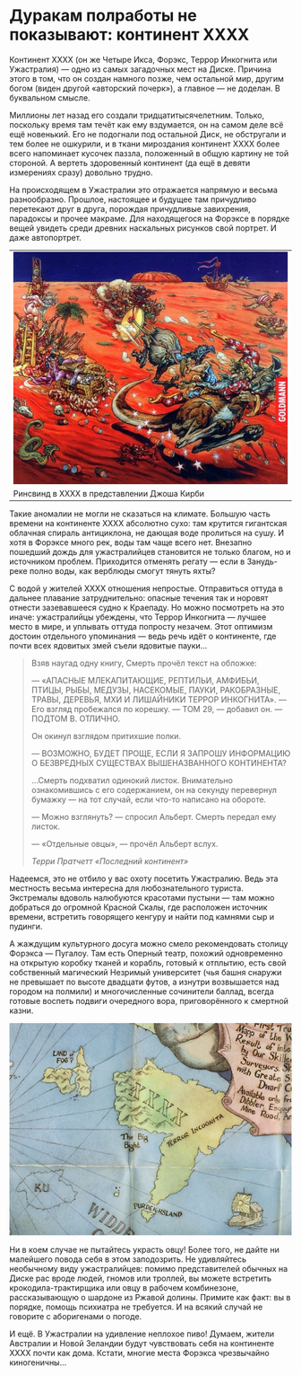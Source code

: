 # Дуракам полработы не показывают: континент ХХХХ

Континент ХХХХ (он же Четыре Икса, Форэкс, Террор Инкогнита или Ужастралия) — 
одно из самых загадочных мест на Диске. Причина этого в том, что он создан 
намного позже, чем остальной мир, другим богом (виден другой «авторский 
почерк»), а главное — не доделан. В буквальном смысле.

Миллионы лет назад его создали тридцатитысячелетним. Только, поскольку время 
там течёт как ему вздумается, он на самом деле всё ещё новенький. Его не 
подогнали под остальной Диск, не обстругали и тем более не ошкурили, и в ткани 
мироздания континент ХХХХ более всего напоминает кусочек паззла, положенный в 
общую картину не той стороной. А вертеть здоровенный континент (да ещё в 
девяти измерениях сразу) довольно трудно.

На происходящем в Ужастралии это отражается напрямую и весьма разнообразно. 
Прошлое, настоящее и будущее там причудливо перетекают друг в друга, порождая 
причудливые завихрения, парадоксы и прочее макраме. Для находящегося на 
Форэксе в порядке вещей увидеть среди древних наскальных рисунков свой 
портрет. И даже автопортрет.

|   |
|---|
|![](./images/the-last-continent-1-e1524904711303.jpg)|
|Ринсвинд в XXXX в представлении Джоша Кирби|

Такие аномалии не могли не сказаться на климате. Большую часть времени на 
континенте ХХХХ абсолютно сухо: там крутится гигантская облачная спираль 
антициклона, не дающая воде пролиться на сушу. И хотя в Форэксе много рек, 
воды там чаще всего нет. Внезапно пошедший дождь для ужастралийцев становится 
не только благом, но и источником проблем. Приходится отменять регату — если в 
Занудь-реке полно воды, как верблюды смогут тянуть яхты?

С водой у жителей ХХХХ отношения непростые. Отправиться оттуда в дальнее 
плавание затруднительно: опасные течения так и норовят отнести зазевавшееся 
судно к Краепаду. Но можно посмотреть на это иначе: ужастралийцы убеждены, что 
Террор Инкогнита — лучшее место в мире, и уплывать оттуда попросту незачем. 
Этот оптимизм достоин отдельного упоминания — ведь речь идёт о континенте, где 
почти всех ядовитых змей съели ядовитые пауки…

> Взяв наугад одну книгу, Смерть прочёл текст на обложке:
>
> — «АПАСНЫЕ МЛЕКАПИТАЮЩИЕ, РЕПТИЛЬИ, АМФИБЬИ, ПТИЦЫ, РЫБЫ, МЕДУЗЫ, НАСЕКОМЫЕ, 
> ПАУКИ, РАКОБРАЗНЫЕ, ТРАВЫ, ДЕРЕВЬЯ, МХИ И ЛИШАЙНИКИ ТЕРРОР ИНКОГНИТА». — Его 
> взгляд пробежался по корешку. — ТОМ 29, — добавил он. — ПОДТОМ В. ОТЛИЧНО.
>
>
> Он окинул взглядом притихшие полки.
>
> — ВОЗМОЖНО, БУДЕТ ПРОЩЕ, ЕСЛИ Я ЗАПРОШУ ИНФОРМАЦИЮ О БЕЗВРЕДНЫХ СУЩЕСТВАХ 
> ВЫШЕНАЗВАННОГО КОНТИНЕНТА?
>
> …Смерть подхватил одинокий листок. Внимательно ознакомившись с его 
> содержанием, он на секунду перевернул бумажку — на тот случай, если что-то 
> написано на обороте.
>
> — Можно взглянуть? — спросил Альберт. Смерть передал ему листок.
>
> — «Отдельные овцы», — прочёл Альберт вслух.
>
> *Терри Пратчетт «Последний континент»*

Надеемся, это не отбило у вас охоту посетить Ужастралию. Ведь эта местность 
весьма интересна для любознательного туриста. Экстремалы вдоволь налюбуются 
красотами пустыни — там можно добраться до огромной Красной Скалы, где 
расположен источник времени, встретить говорящего кенгуру и найти под камнями 
сыр и пудинги.

А жаждущим культурного досуга можно смело рекомендовать столицу Форэкса — 
Пугалоу. Там есть Оперный театр, похожий одновременно на открытую коробку 
тканей и корабль, готовый к отплытию, есть свой собственный магический 
Незримый университет (чья башня снаружи не превышает по высоте двадцати футов, 
а изнутри возвышается над городом на полмили) и многочисленные сочинители 
баллад, всегда готовые воспеть подвиги очередного вора, приговорённого к 
смертной казни.

![](./images/xxxx1.jpg)<br />

Ни в коем случае не пытайтесь украсть овцу! Более того, не дайте ни малейшего 
повода себя в этом заподозрить. Не удивляйтесь необычному виду ужастралийцев: 
помимо представителей обычных на Диске рас вроде людей, гномов или троллей, вы 
можете встретить крокодила-трактирщика или овцу в рабочем комбинезоне, 
рассказывающую о шардоне из Ржавой долины. Примите как факт: вы в порядке, 
помощь психиатра не требуется. И на всякий случай не говорите с аборигенами о 
погоде.

И ещё. В Ужастралии на удивление неплохое пиво! Думаем, жители Австралии и 
Новой Зеландии будут чувствовать себя на континенте ХХХХ почти как дома. 
Кстати, многие места Форэкса чрезвычайно киногеничны…
